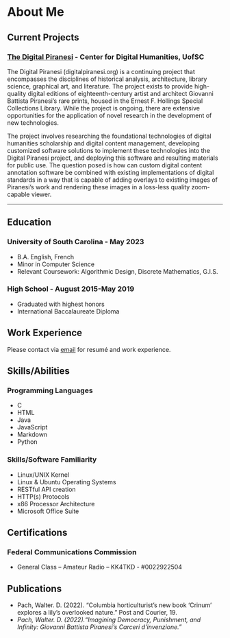 # About Me
## Current Projects
### [The Digital Piranesi](https://digitalpiranesi.org) - Center for Digital Humanities, UofSC
The Digital Piranesi (digitalpiranesi.org) is a continuing project that encompasses the disciplines of historical analysis, architecture, library science, graphical art, and literature. The project exists to provide high-quality digital editions of eighteenth-century artist and architect Giovanni Battista Piranesi’s rare prints, housed in the Ernest F. Hollings Special Collections Library. While the project is ongoing, there are extensive opportunities for the application of novel research in the development of new technologies.

The project involves researching the foundational technologies of digital humanities scholarship and digital content management, developing customized software solutions to implement these technologies into the Digital Piranesi project, and deploying this software and resulting materials for public use. The question posed is how can custom digital content annotation software be combined with existing implementations of digital standards in a way that is capable of adding overlays to existing images of Piranesi’s work and rendering these images in a loss-less quality zoom-capable viewer.

<hr />

## Education
### University of South Carolina - May 2023
* B.A. English, French
* Minor in Computer Science
* Relevant Coursework: Algorithmic Design, Discrete Mathematics, G.I.S.

### High School - August 2015-May 2019
* Graduated with highest honors
* International Baccalaureate Diploma

## Work Experience
Please contact via [email](mailto:wpach@email.sc.edu) for resumé and work experience.

## Skills/Abilities
### Programming Languages
* C
* HTML
* Java
* JavaScript
* Markdown
* Python

### Skills/Software Familiarity
* Linux/UNIX Kernel
* Linux & Ubuntu Operating Systems
* RESTful API creation
* HTTP(s) Protocols
* x86 Processor Architecture
* Microsoft Office Suite

## Certifications
### Federal Communications Commission
* General Class – Amateur Radio – KK4TKD - #0022922504

## Publications
* Pach, Walter. D. (2022). “Columbia horticulturist’s new book ‘Crinum’ explores a lily’s overlooked nature.” Post and Courier, 19.
* _Pach, Walter. D. (2022).“Imagining Democracy, Punishment, and Infinity: Giovanni Battista Piranesi’s Carceri d’invenzione.”_
